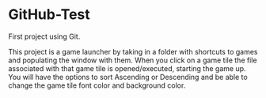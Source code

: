 # GitHub-Test
First project using Git.

This project is a game launcher by taking in a folder with shortcuts to games and populating the window with them.
When you click on a game tile the file associated with that game tile is opened/executed, starting the game up.
You will have the options to sort Ascending or Descending and be able to change the game tile font color and background color.
